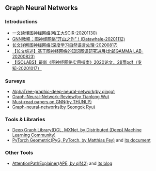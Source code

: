 ## **Graph Neural Networks**

### Introductions
  * [一文读懂图神经网络(哈工大SCIR-20201130)](https://mp.weixin.qq.com/s/GwmyZDzug3jDs7r8sWTPQg)
  * [GNN教程：图神经网络“开山之作”！(Datawhale-20201112)](https://mp.weixin.qq.com/s/LrAjuJyzrXWAGvvTLTNd8Q)
  * [长文详解图神经网络(深度学习自然语言处理-20200817)](https://mp.weixin.qq.com/s/C1eikX6VJ_hQfySghobA1w)
  * [【长文综述】基于图神经网络的知识图谱研究进展(北邮GAMMA LAB-20200823)](https://mp.weixin.qq.com/s/Or0GXzQyjAcDcWZJ0s317Q)
  * [【ISOLABS】最新《图神经网络实用指南》2020论文，28页pdf（专知-20201017）](https://mp.weixin.qq.com/s/NMqiFHcR1A7a4uTnxiCVWw)

### Surveys
  * [AlphaTree-graphic-deep-neural-network(by gingo)](https://github.com/weslynn/AlphaTree-graphic-deep-neural-network)
  * [Graph-Neural-Network-Review(by Tianlong Wu)](https://github.com/talorwu/Graph-Neural-Network-Review)
  * [Must-read papers on GNN(by THUNLP)](https://github.com/thunlp/GNNPapers)
  * [Graph-neural-networks(by Seongok Ryu)](https://github.com/SeongokRyu/Graph-neural-networks)

### Tools & Libraries
  * [Deep Graph Library(DGL, MXNet, by Distributed (Deep) Machine Learning Community)](https://github.com/dmlc/dgl)
  * [PyTorch Geometric(PyG, PyTorch, by Matthias Fey)](https://github.com/rusty1s/pytorch_geometric) and [its document](https://pytorch-geometric.readthedocs.io/en/latest/notes/installation.html)

### Other Tools
  * [AttentionPathExplainer(APE, by qjf42)](https://github.com/qjf42/AttentionPathExplainer) and [its blog](https://zhuanlan.zhihu.com/p/150869105)

